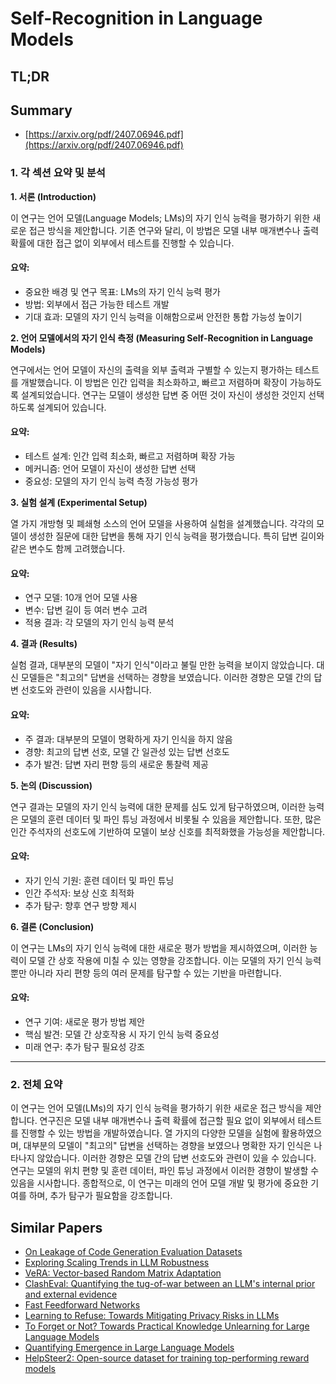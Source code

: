 # Self-Recognition in Language Models
## TL;DR
## Summary
- [https://arxiv.org/pdf/2407.06946.pdf](https://arxiv.org/pdf/2407.06946.pdf)

### 1. 각 섹션 요약 및 분석

**1. 서론 (Introduction)**

이 연구는 언어 모델(Language Models; LMs)의 자기 인식 능력을 평가하기 위한 새로운 접근 방식을 제안합니다. 기존 연구와 달리, 이 방법은 모델 내부 매개변수나 출력 확률에 대한 접근 없이 외부에서 테스트를 진행할 수 있습니다.

#### 요약:
- 중요한 배경 및 연구 목표: LMs의 자기 인식 능력 평가
- 방법: 외부에서 접근 가능한 테스트 개발
- 기대 효과: 모델의 자기 인식 능력을 이해함으로써 안전한 통합 가능성 높이기

**2. 언어 모델에서의 자기 인식 측정 (Measuring Self-Recognition in Language Models)**

연구에서는 언어 모델이 자신의 출력을 외부 출력과 구별할 수 있는지 평가하는 테스트를 개발했습니다. 이 방법은 인간 입력을 최소화하고, 빠르고 저렴하며 확장이 가능하도록 설계되었습니다. 연구는 모델이 생성한 답변 중 어떤 것이 자신이 생성한 것인지 선택하도록 설계되어 있습니다.

#### 요약:
- 테스트 설계: 인간 입력 최소화, 빠르고 저렴하며 확장 가능
- 메커니즘: 언어 모델이 자신이 생성한 답변 선택
- 중요성: 모델의 자기 인식 능력 측정 가능성 평가

**3. 실험 설계 (Experimental Setup)**

열 가지 개방형 및 폐쇄형 소스의 언어 모델을 사용하여 실험을 설계했습니다. 각각의 모델이 생성한 질문에 대한 답변을 통해 자기 인식 능력을 평가했습니다. 특히 답변 길이와 같은 변수도 함께 고려했습니다.

#### 요약:
- 연구 모델: 10개 언어 모델 사용
- 변수: 답변 길이 등 여러 변수 고려
- 적용 결과: 각 모델의 자기 인식 능력 분석

**4. 결과 (Results)**

실험 결과, 대부분의 모델이 "자기 인식"이라고 불릴 만한 능력을 보이지 않았습니다. 대신 모델들은 "최고의" 답변을 선택하는 경향을 보였습니다. 이러한 경향은 모델 간의 답변 선호도와 관련이 있음을 시사합니다.

#### 요약:
- 주 결과: 대부분의 모델이 명확하게 자기 인식을 하지 않음
- 경향: 최고의 답변 선호, 모델 간 일관성 있는 답변 선호도
- 추가 발견: 답변 자리 편향 등의 새로운 통찰력 제공

**5. 논의 (Discussion)**

연구 결과는 모델의 자기 인식 능력에 대한 문제를 심도 있게 탐구하였으며, 이러한 능력은 모델의 훈련 데이터 및 파인 튜닝 과정에서 비롯될 수 있음을 제안합니다. 또한, 많은 인간 주석자의 선호도에 기반하여 모델이 보상 신호를 최적화했을 가능성을 제안합니다.

#### 요약:
- 자기 인식 기원: 훈련 데이터 및 파인 튜닝
- 인간 주석자: 보상 신호 최적화
- 추가 탐구: 향후 연구 방향 제시

**6. 결론 (Conclusion)**

이 연구는 LMs의 자기 인식 능력에 대한 새로운 평가 방법을 제시하였으며, 이러한 능력이 모델 간 상호 작용에 미칠 수 있는 영향을 강조합니다. 이는 모델의 자기 인식 능력뿐만 아니라 자리 편향 등의 여러 문제를 탐구할 수 있는 기반을 마련합니다.

#### 요약:
- 연구 기여: 새로운 평가 방법 제안
- 핵심 발견: 모델 간 상호작용 시 자기 인식 능력 중요성
- 미래 연구: 추가 탐구 필요성 강조

---

### 2. 전체 요약

이 연구는 언어 모델(LMs)의 자기 인식 능력을 평가하기 위한 새로운 접근 방식을 제안합니다. 연구진은 모델 내부 매개변수나 출력 확률에 접근할 필요 없이 외부에서 테스트를 진행할 수 있는 방법을 개발하였습니다. 열 가지의 다양한 모델을 실험에 활용하였으며, 대부분의 모델이 "최고의" 답변을 선택하는 경향을 보였으나 명확한 자기 인식은 나타나지 않았습니다. 이러한 경향은 모델 간의 답변 선호도와 관련이 있을 수 있습니다. 연구는 모델의 위치 편향 및 훈련 데이터, 파인 튜닝 과정에서 이러한 경향이 발생할 수 있음을 시사합니다. 종합적으로, 이 연구는 미래의 언어 모델 개발 및 평가에 중요한 기여를 하며, 추가 탐구가 필요함을 강조합니다.

## Similar Papers
- [On Leakage of Code Generation Evaluation Datasets](2407.07565.md)
- [Exploring Scaling Trends in LLM Robustness](2407.18213.md)
- [VeRA: Vector-based Random Matrix Adaptation](2310.11454.md)
- [ClashEval: Quantifying the tug-of-war between an LLM's internal prior and external evidence](2404.10198.md)
- [Fast Feedforward Networks](2308.14711.md)
- [Learning to Refuse: Towards Mitigating Privacy Risks in LLMs](2407.10058.md)
- [To Forget or Not? Towards Practical Knowledge Unlearning for Large Language Models](2407.01920.md)
- [Quantifying Emergence in Large Language Models](2405.12617.md)
- [HelpSteer2: Open-source dataset for training top-performing reward models](2406.08673.md)
